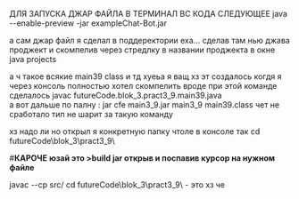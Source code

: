 ДЛЯ ЗАПУСКА ДЖАР ФАЙЛА В ТЕРМИНАЛ ВС КОДА СЛЕДУЮЩЕЕ
java --enable-preview -jar exampleChat-Bot.jar

а сам джар файл я сделал в поддеректории exa... сделав там нью джава проджект и скомпелив
через стредлку в названии проджекта в окне java projects 

а ч такое всякие main39 class и тд хуеьа я ващ хз эт создалось когдя я через консоль полностью хотел скомпелить
вроде при этой команде сделалось javac futureCode.blok_3.pract3_9.main39.java   
а вот дальше по палну : jar cfe main3_9.jar main3_9 main39.class  чет не сработало тип не шарит за такую команду

хз надо ли но открыл я конкретную папку чтоле в консоле так
cd futureCode\blok_3\pract3_9\

#**КАРОЧЕ**
**юзай это >build jar открыв и поспавив курсор на нужном файле**


javac --cp src/ cd futureCode\blok_3\pract3_9\ - это хз че